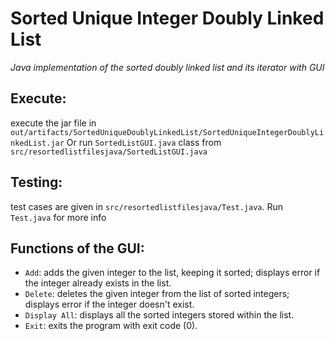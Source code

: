 # Sorted Unique Integer Doubly Linked List

*Java implementation of the sorted doubly linked list and its iterator with GUI*

## Execute: 
execute the jar file in `out/artifacts/SortedUniqueDoublyLinkedList/SortedUniqueIntegerDoublyLinkedList.jar`
Or run `SortedListGUI.java` class from `src/resortedlistfilesjava/SortedListGUI.java`

## Testing:
test cases are given in `src/resortedlistfilesjava/Test.java`. Run `Test.java` for more info

## Functions of the GUI:
- `Add`: adds the given integer to the list, keeping it sorted; displays error if the integer already exists in the list.
- `Delete`: deletes the given integer from the list of sorted integers; displays error if the integer doesn't exist.
- `Display All`: displays all the sorted integers stored within the list.
- `Exit`: exits the program with exit code (0).